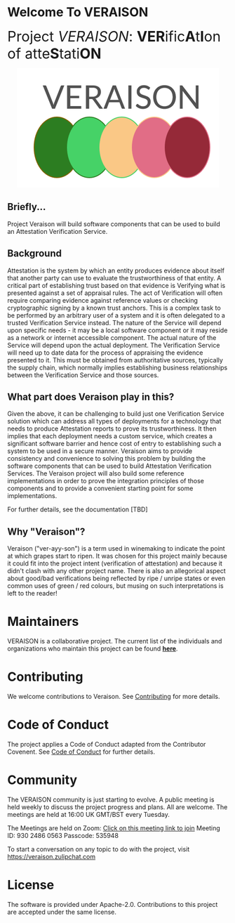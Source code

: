 <!--
  -- Copyright 2020 Contributors to the Veraison project.
  -- SPDX-License-Identifier: Apache-2.0
--->

# Welcome To VERAISON
<font size="6
">
Project _VERAISON_: **VER**ific**A**t**I**on of atte**S**tati**ON**
</font>

<p/>
<p align="center">
  <img src="./veraison-logo.png"/>
</p>

## Briefly...
Project Veraison will build software components that can be used to build an Attestation Verification Service.

## Background
Attestation is the system by which an entity produces evidence about itself that another party can use to evaluate the trustworthiness of that entity. A critical part of establishing trust based on that evidence is Verifying what is presented against a set of appraisal rules. The act of Verification will often require comparing evidence against reference values or checking cryptographic signing by a known trust anchors. This is a complex task to be performed by an arbitrary user of a system and it is often delegated to a trusted Verification Service instead. The nature of the Service will depend upon specific needs - it may be a local software component or it may reside as a network or internet accessible component. The actual nature of the Service will depend upon the actual deployment. The Verification Service will need up to date data for the process of appraising the evidence presented to it. This must be obtained from authoritative sources, typically the supply chain, which normally implies establishing business relationships between the Verification Service and those sources.  

## What part does Veraison play in this?
Given the above, it can be challenging to build just one Verification Service solution which can address all types of deployments for a technology that needs to produce Attestation reports to prove its trustworthiness. It then implies that each deployment needs a custom service, which creates a significant software barrier and hence cost of entry to establishing such a system to be used in a secure manner. Veraison aims to provide consistency and convenience to solving this problem by building the software components that can be used to build Attestation Verification Services. The Veraison project will also build some reference implementations in order to prove the integration principles of those components and to provide a convenient starting point for some implementations.

For further details, see the documentation [TBD]

## Why "Veraison"?
Veraison ("ver-ayy-son") is a term used in winemaking to indicate the point at which grapes start to ripen. 
It was chosen for this project mainly because it could fit into the project intent (verification of attestation) and because it didn't clash with any other project name.
There is also an allegorical aspect about good/bad verifications being reflected by ripe / unripe states or even common uses of green / red colours, but musing on such interpretations is left to the reader! 

# Maintainers

VERAISON is a collaborative project. The current list of the individuals and organizations who maintain this project can be found [**here**](./MAINTAINERS.toml). 

# Contributing
We welcome contributions to Veraison. See [Contributing](./CONTRIBUTING.md) for more details. 

# Code of Conduct
The project applies a Code of Conduct adapted from the Contributor Covenent. See [Code of Conduct](./CODE_OF_CONDUCT.md) for further details.

# Community

The VERAISON community is just starting to evolve. A public meeting is held weekly to discuss the project progress and plans. All are welcome.
The meetings are held at 16:00 UK GMT/BST every Tuesday.

The Meetings are held on Zoom: [Click on this meeting link to join](https://armltd.zoom.us/j/93024860563?pwd=dVpVcFRtSVFmV29HV3dHWENrZk5WQT09)
Meeting ID: 930 2486 0563
Passcode: 535948

To start a conversation on any topic to do with the project, visit https://veraison.zulipchat.com


# License

The software is provided under Apache-2.0. Contributions to this project are accepted under the same license.

